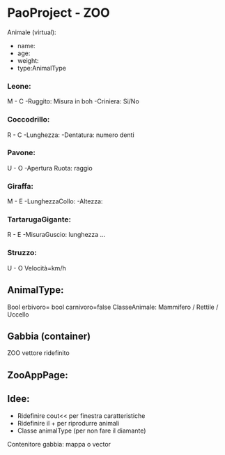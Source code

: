 # PaoProject - ZOO

Animale (virtual):  
- name:
- age:
- weight:
- type:AnimalType

### Leone:
M - C
-Ruggito: Misura in boh
-Criniera: Si/No


### Coccodrillo:
R - C
-Lunghezza:
-Dentatura: numero denti

### Pavone:
U - O
-Apertura Ruota: raggio


### Giraffa:
M - E
-LunghezzaCollo:
-Altezza:


### TartarugaGigante:
R - E
-MisuraGuscio: lunghezza …


### Struzzo:
U - O
Velocità=km/h

## AnimalType:
Bool erbivoro=
bool carnivoro=false
ClasseAnimale: Mammifero / Rettile / Uccello

## Gabbia (container)
ZOO vettore ridefinito
## ZooAppPage:

## Idee: 
- Ridefinire cout<< per finestra caratteristiche
- Ridefinire il + per riprodurre animali
- Classe animalType (per non fare il diamante)

Contenitore gabbia: mappa o vector
